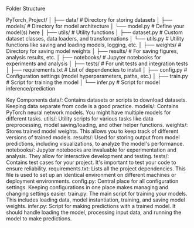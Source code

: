 Folder Structure 

PyTorch_Project/
│
├── data/                   # Directory for storing datasets
│
├── models/                 # Directory for model architecture
│   └── model.py            # Define your model(s) here
│
├── utils/                  # Utility functions
│   ├── dataset.py          # Custom dataset classes, data loaders, and transformations
│   └── utils.py            # Utility functions like saving and loading models, logging, etc.
│
├── weights/                # Directory for saving model weights
│
├── results/                # For saving figures, analysis results, etc.
│
├── notebooks/              # Jupyter notebooks for experiments and analysis
│
├── tests/                  # For unit tests and integration tests
│
├── requirements.txt        # List of dependencies to install
│
├── config.py               # Configuration settings (model hyperparameters, paths, etc.)
│
├── train.py                # Script for training the model
│
└── infer.py                # Script for model inference/prediction


Key Components
data/: Contains datasets or scripts to download datasets. Keeping data separate from code is a good practice.
models/: Contains PyTorch neural network models. You might have multiple models for different tasks.
utils/: Utility scripts for various tasks like data preprocessing, model saving/loading, and other helper functions.
weights/: Stores trained model weights. This allows you to keep track of different versions of trained models.
results/: Used for storing output from model predictions, including visualizations, to analyze the model's performance.
notebooks/: Jupyter notebooks are invaluable for experimentation and analysis. They allow for interactive development and testing.
tests/: Contains test cases for your project. It's important to test your code to ensure reliability.
requirements.txt: Lists all the project dependencies. This file is used to set up an identical environment on different machines or deployment environments.
config.py: Central place for all configuration settings. Keeping configurations in one place makes managing and changing settings easier.
train.py: The main script for training your models. This includes loading data, model instantiation, training, and saving model weights.
infer.py: Script for making predictions with a trained model. It should handle loading the model, processing input data, and running the model to make predictions.